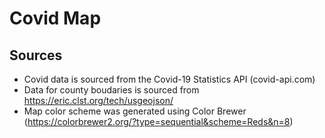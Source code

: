# Covid Map

## Sources
- Covid data is sourced from the Covid-19 Statistics API (covid-api.com)
- Data for county boudaries is sourced from https://eric.clst.org/tech/usgeojson/
- Map color scheme was generated using Color Brewer (https://colorbrewer2.org/?type=sequential&scheme=Reds&n=8)